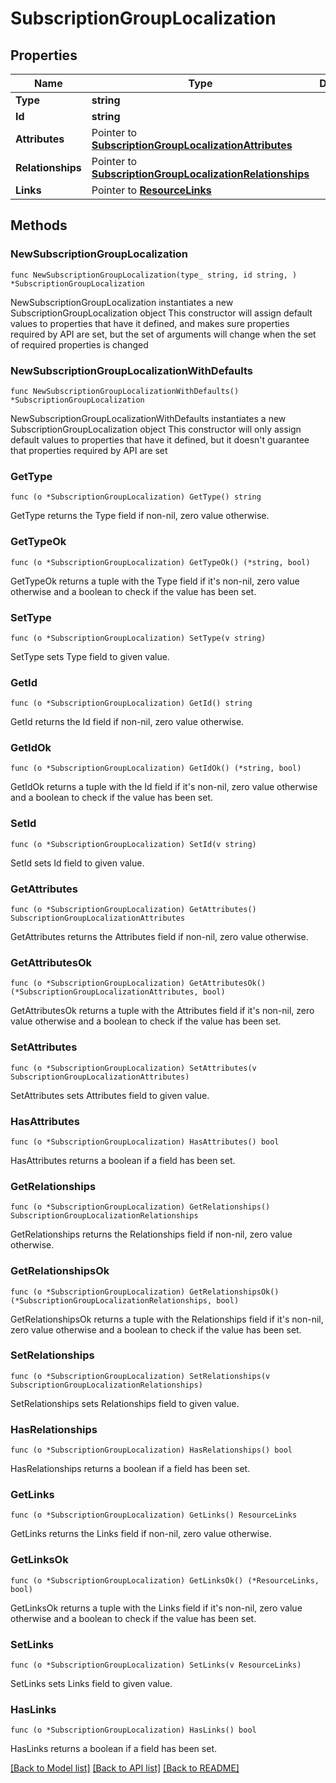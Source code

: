 # SubscriptionGroupLocalization

## Properties

Name | Type | Description | Notes
------------ | ------------- | ------------- | -------------
**Type** | **string** |  | 
**Id** | **string** |  | 
**Attributes** | Pointer to [**SubscriptionGroupLocalizationAttributes**](SubscriptionGroupLocalizationAttributes.md) |  | [optional] 
**Relationships** | Pointer to [**SubscriptionGroupLocalizationRelationships**](SubscriptionGroupLocalizationRelationships.md) |  | [optional] 
**Links** | Pointer to [**ResourceLinks**](ResourceLinks.md) |  | [optional] 

## Methods

### NewSubscriptionGroupLocalization

`func NewSubscriptionGroupLocalization(type_ string, id string, ) *SubscriptionGroupLocalization`

NewSubscriptionGroupLocalization instantiates a new SubscriptionGroupLocalization object
This constructor will assign default values to properties that have it defined,
and makes sure properties required by API are set, but the set of arguments
will change when the set of required properties is changed

### NewSubscriptionGroupLocalizationWithDefaults

`func NewSubscriptionGroupLocalizationWithDefaults() *SubscriptionGroupLocalization`

NewSubscriptionGroupLocalizationWithDefaults instantiates a new SubscriptionGroupLocalization object
This constructor will only assign default values to properties that have it defined,
but it doesn't guarantee that properties required by API are set

### GetType

`func (o *SubscriptionGroupLocalization) GetType() string`

GetType returns the Type field if non-nil, zero value otherwise.

### GetTypeOk

`func (o *SubscriptionGroupLocalization) GetTypeOk() (*string, bool)`

GetTypeOk returns a tuple with the Type field if it's non-nil, zero value otherwise
and a boolean to check if the value has been set.

### SetType

`func (o *SubscriptionGroupLocalization) SetType(v string)`

SetType sets Type field to given value.


### GetId

`func (o *SubscriptionGroupLocalization) GetId() string`

GetId returns the Id field if non-nil, zero value otherwise.

### GetIdOk

`func (o *SubscriptionGroupLocalization) GetIdOk() (*string, bool)`

GetIdOk returns a tuple with the Id field if it's non-nil, zero value otherwise
and a boolean to check if the value has been set.

### SetId

`func (o *SubscriptionGroupLocalization) SetId(v string)`

SetId sets Id field to given value.


### GetAttributes

`func (o *SubscriptionGroupLocalization) GetAttributes() SubscriptionGroupLocalizationAttributes`

GetAttributes returns the Attributes field if non-nil, zero value otherwise.

### GetAttributesOk

`func (o *SubscriptionGroupLocalization) GetAttributesOk() (*SubscriptionGroupLocalizationAttributes, bool)`

GetAttributesOk returns a tuple with the Attributes field if it's non-nil, zero value otherwise
and a boolean to check if the value has been set.

### SetAttributes

`func (o *SubscriptionGroupLocalization) SetAttributes(v SubscriptionGroupLocalizationAttributes)`

SetAttributes sets Attributes field to given value.

### HasAttributes

`func (o *SubscriptionGroupLocalization) HasAttributes() bool`

HasAttributes returns a boolean if a field has been set.

### GetRelationships

`func (o *SubscriptionGroupLocalization) GetRelationships() SubscriptionGroupLocalizationRelationships`

GetRelationships returns the Relationships field if non-nil, zero value otherwise.

### GetRelationshipsOk

`func (o *SubscriptionGroupLocalization) GetRelationshipsOk() (*SubscriptionGroupLocalizationRelationships, bool)`

GetRelationshipsOk returns a tuple with the Relationships field if it's non-nil, zero value otherwise
and a boolean to check if the value has been set.

### SetRelationships

`func (o *SubscriptionGroupLocalization) SetRelationships(v SubscriptionGroupLocalizationRelationships)`

SetRelationships sets Relationships field to given value.

### HasRelationships

`func (o *SubscriptionGroupLocalization) HasRelationships() bool`

HasRelationships returns a boolean if a field has been set.

### GetLinks

`func (o *SubscriptionGroupLocalization) GetLinks() ResourceLinks`

GetLinks returns the Links field if non-nil, zero value otherwise.

### GetLinksOk

`func (o *SubscriptionGroupLocalization) GetLinksOk() (*ResourceLinks, bool)`

GetLinksOk returns a tuple with the Links field if it's non-nil, zero value otherwise
and a boolean to check if the value has been set.

### SetLinks

`func (o *SubscriptionGroupLocalization) SetLinks(v ResourceLinks)`

SetLinks sets Links field to given value.

### HasLinks

`func (o *SubscriptionGroupLocalization) HasLinks() bool`

HasLinks returns a boolean if a field has been set.


[[Back to Model list]](../README.md#documentation-for-models) [[Back to API list]](../README.md#documentation-for-api-endpoints) [[Back to README]](../README.md)


